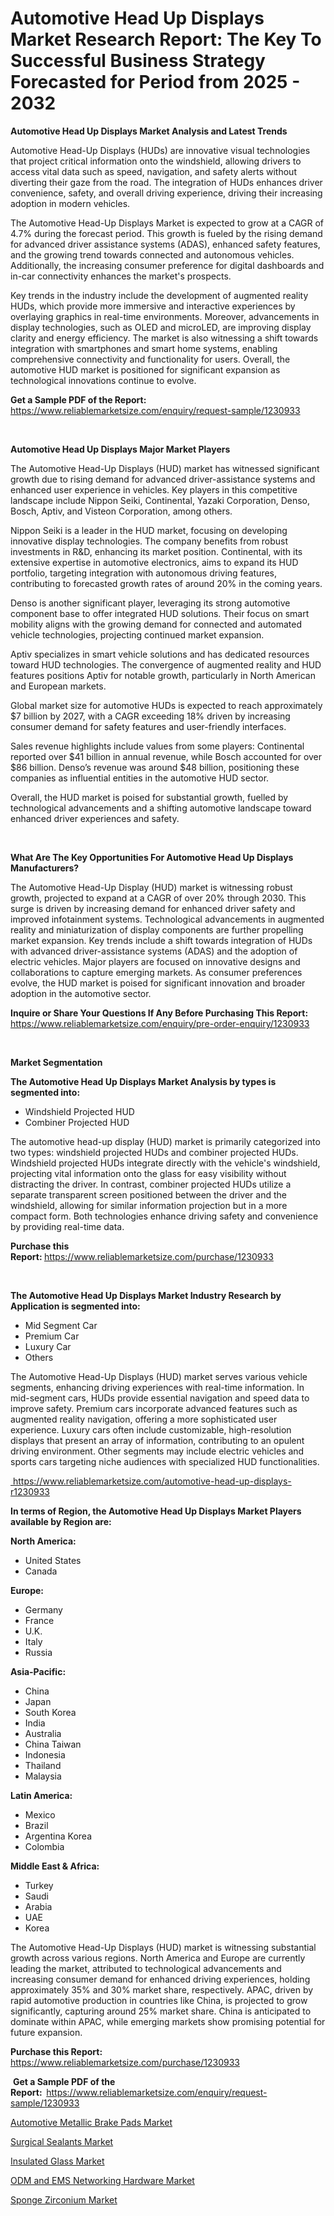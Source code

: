 <p><h1>Automotive Head Up Displays Market Research Report: The Key To Successful Business Strategy Forecasted for Period from 2025 - 2032</h1></p><p><strong>Automotive Head Up Displays Market Analysis and Latest Trends</strong></p>
<p><p>Automotive Head-Up Displays (HUDs) are innovative visual technologies that project critical information onto the windshield, allowing drivers to access vital data such as speed, navigation, and safety alerts without diverting their gaze from the road. The integration of HUDs enhances driver convenience, safety, and overall driving experience, driving their increasing adoption in modern vehicles.</p><p>The Automotive Head-Up Displays Market is expected to grow at a CAGR of 4.7% during the forecast period. This growth is fueled by the rising demand for advanced driver assistance systems (ADAS), enhanced safety features, and the growing trend towards connected and autonomous vehicles. Additionally, the increasing consumer preference for digital dashboards and in-car connectivity enhances the market's prospects.</p><p>Key trends in the industry include the development of augmented reality HUDs, which provide more immersive and interactive experiences by overlaying graphics in real-time environments. Moreover, advancements in display technologies, such as OLED and microLED, are improving display clarity and energy efficiency. The market is also witnessing a shift towards integration with smartphones and smart home systems, enabling comprehensive connectivity and functionality for users. Overall, the automotive HUD market is positioned for significant expansion as technological innovations continue to evolve.</p></p>
<p><strong>Get a Sample PDF of the Report:&nbsp;</strong> <a href="https://www.reliablemarketsize.com/enquiry/request-sample/1230933?utm_campaign=2034&utm_medium=2&utm_source=Github&utm_content=ia&utm_term=30012025&utm_id=automotive-head-up-displays">https://www.reliablemarketsize.com/enquiry/request-sample/1230933</a></p>
<p>&nbsp;</p>
<p><strong>Automotive Head Up Displays Major Market Players</strong></p>
<p><p>The Automotive Head-Up Displays (HUD) market has witnessed significant growth due to rising demand for advanced driver-assistance systems and enhanced user experience in vehicles. Key players in this competitive landscape include Nippon Seiki, Continental, Yazaki Corporation, Denso, Bosch, Aptiv, and Visteon Corporation, among others.</p><p>Nippon Seiki is a leader in the HUD market, focusing on developing innovative display technologies. The company benefits from robust investments in R&D, enhancing its market position. Continental, with its extensive expertise in automotive electronics, aims to expand its HUD portfolio, targeting integration with autonomous driving features, contributing to forecasted growth rates of around 20% in the coming years.</p><p>Denso is another significant player, leveraging its strong automotive component base to offer integrated HUD solutions. Their focus on smart mobility aligns with the growing demand for connected and automated vehicle technologies, projecting continued market expansion. </p><p>Aptiv specializes in smart vehicle solutions and has dedicated resources toward HUD technologies. The convergence of augmented reality and HUD features positions Aptiv for notable growth, particularly in North American and European markets.</p><p>Global market size for automotive HUDs is expected to reach approximately $7 billion by 2027, with a CAGR exceeding 18% driven by increasing consumer demand for safety features and user-friendly interfaces.</p><p>Sales revenue highlights include values from some players: Continental reported over $41 billion in annual revenue, while Bosch accounted for over $86 billion. Denso’s revenue was around $48 billion, positioning these companies as influential entities in the automotive HUD sector.</p><p>Overall, the HUD market is poised for substantial growth, fuelled by technological advancements and a shifting automotive landscape toward enhanced driver experiences and safety.</p></p>
<p>&nbsp;</p>
<p><strong>What Are The Key Opportunities For Automotive Head Up Displays Manufacturers?</strong></p>
<p><p>The Automotive Head-Up Display (HUD) market is witnessing robust growth, projected to expand at a CAGR of over 20% through 2030. This surge is driven by increasing demand for enhanced driver safety and improved infotainment systems. Technological advancements in augmented reality and miniaturization of display components are further propelling market expansion. Key trends include a shift towards integration of HUDs with advanced driver-assistance systems (ADAS) and the adoption of electric vehicles. Major players are focused on innovative designs and collaborations to capture emerging markets. As consumer preferences evolve, the HUD market is poised for significant innovation and broader adoption in the automotive sector.</p></p>
<p><strong>Inquire or Share Your Questions If Any Before Purchasing This Report:</strong> <a href="https://www.reliablemarketsize.com/enquiry/pre-order-enquiry/1230933?utm_campaign=2034&utm_medium=2&utm_source=Github&utm_content=ia&utm_term=30012025&utm_id=automotive-head-up-displays">https://www.reliablemarketsize.com/enquiry/pre-order-enquiry/1230933</a></p>
<p>&nbsp;</p>
<p><strong>Market Segmentation</strong></p>
<p><strong>The Automotive Head Up Displays Market Analysis by types is segmented into:</strong></p>
<p><ul><li>Windshield Projected HUD</li><li>Combiner Projected HUD</li></ul></p>
<p><p>The automotive head-up display (HUD) market is primarily categorized into two types: windshield projected HUDs and combiner projected HUDs. Windshield projected HUDs integrate directly with the vehicle's windshield, projecting vital information onto the glass for easy visibility without distracting the driver. In contrast, combiner projected HUDs utilize a separate transparent screen positioned between the driver and the windshield, allowing for similar information projection but in a more compact form. Both technologies enhance driving safety and convenience by providing real-time data.</p></p>
<p><strong>Purchase this Report:&nbsp;</strong><a href="https://www.reliablemarketsize.com/purchase/1230933?utm_campaign=2034&utm_medium=2&utm_source=Github&utm_content=ia&utm_term=30012025&utm_id=automotive-head-up-displays">https://www.reliablemarketsize.com/purchase/1230933</a></p>
<p>&nbsp;</p>
<p><strong>The Automotive Head Up Displays Market Industry Research by Application is segmented into:</strong></p>
<p><ul><li>Mid Segment Car</li><li>Premium Car</li><li>Luxury Car</li><li>Others</li></ul></p>
<p><p>The Automotive Head-Up Displays (HUD) market serves various vehicle segments, enhancing driving experiences with real-time information. In mid-segment cars, HUDs provide essential navigation and speed data to improve safety. Premium cars incorporate advanced features such as augmented reality navigation, offering a more sophisticated user experience. Luxury cars often include customizable, high-resolution displays that present an array of information, contributing to an opulent driving environment. Other segments may include electric vehicles and sports cars targeting niche audiences with specialized HUD functionalities.</p></p>
<p><a href="https://www.reliablemarketsize.com/automotive-head-up-displays-r1230933?utm_campaign=2034&utm_medium=2&utm_source=Github&utm_content=ia&utm_term=30012025&utm_id=automotive-head-up-displays">&nbsp;https://www.reliablemarketsize.com/automotive-head-up-displays-r1230933</a></p>
<p><strong>In terms of Region, the Automotive Head Up Displays Market Players available by Region are:</strong></p>
<p>
    <p> <strong> North America: </strong>
        <ul>
            <li>United States</li>
            <li>Canada</li>
        </ul>
        </p> 
    <p> <strong> Europe: </strong>
        <ul>
            <li>Germany</li>
            <li>France</li>
            <li>U.K.</li>
            <li>Italy</li>
            <li>Russia</li>
        </ul>
        </p> 
    <p> <strong> Asia-Pacific: </strong>
        <ul>
            <li>China</li>
            <li>Japan</li>
            <li>South Korea</li>
            <li>India</li>
            <li>Australia</li>
            <li>China Taiwan</li>
            <li>Indonesia</li>
            <li>Thailand</li>
            <li>Malaysia</li>
        </ul>
        </p> 
    <p> <strong> Latin America: </strong>
        <ul>
            <li>Mexico</li>
            <li>Brazil</li>
            <li>Argentina Korea</li>
            <li>Colombia</li>
        </ul>
        </p> 
    <p> <strong> Middle East & Africa: </strong>
        <ul>
            <li>Turkey</li>
            <li>Saudi</li>
            <li>Arabia</li>
            <li>UAE</li>
            <li>Korea</li>
        </ul>
    </p>
    </p>
<p><p>The Automotive Head-Up Displays (HUD) market is witnessing substantial growth across various regions. North America and Europe are currently leading the market, attributed to technological advancements and increasing consumer demand for enhanced driving experiences, holding approximately 35% and 30% market share, respectively. APAC, driven by rapid automotive production in countries like China, is projected to grow significantly, capturing around 25% market share. China is anticipated to dominate within APAC, while emerging markets show promising potential for future expansion.</p></p>
<p><strong>Purchase this Report: </strong><a href="https://www.reliablemarketsize.com/purchase/1230933?utm_campaign=2034&utm_medium=2&utm_source=Github&utm_content=ia&utm_term=30012025&utm_id=automotive-head-up-displays">https://www.reliablemarketsize.com/purchase/1230933</a></p>
<p>&nbsp;<strong>Get a Sample PDF of the Report:&nbsp;&nbsp;</strong><a href="https://www.reliablemarketsize.com/enquiry/request-sample/1230933?utm_campaign=2034&utm_medium=2&utm_source=Github&utm_content=ia&utm_term=30012025&utm_id=automotive-head-up-displays">https://www.reliablemarketsize.com/enquiry/request-sample/1230933</a></p>
<p><strong></strong></p>
<p><p><a href="https://www.linkedin.com/pulse/global-automotive-metallic-brake-pads-market-trends-innovations-v234c?utm_campaign=2034&utm_medium=2&utm_source=Github&utm_content=ia&utm_term=30012025&utm_id=automotive-head-up-displays">Automotive Metallic Brake Pads Market</a></p><p><a href="https://github.com/meuskocov/Market-Research-Report-List-1/blob/main/surgical-sealants-market.md?utm_campaign=2034&utm_medium=2&utm_source=Github&utm_content=ia&utm_term=30012025&utm_id=automotive-head-up-displays">Surgical Sealants Market</a></p><p><a href="https://github.com/elitasvimal/Market-Research-Report-List-1/blob/main/insulated-glass-market.md?utm_campaign=2034&utm_medium=2&utm_source=Github&utm_content=ia&utm_term=30012025&utm_id=automotive-head-up-displays">Insulated Glass Market</a></p><p><a href="https://www.linkedin.com/pulse/evolution-odm-ems-networking-hardware-market-key-shifts-fh5tc?utm_campaign=2034&utm_medium=2&utm_source=Github&utm_content=ia&utm_term=30012025&utm_id=automotive-head-up-displays">ODM and EMS Networking Hardware Market</a></p><p><a href="https://www.linkedin.com/pulse/sponge-zirconium-value-chain-analysis-from-raw-materials-opqtc?utm_campaign=2034&utm_medium=2&utm_source=Github&utm_content=ia&utm_term=30012025&utm_id=automotive-head-up-displays">Sponge Zirconium Market</a></p></p>